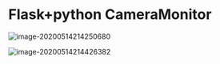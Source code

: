 # Flask+python CameraMonitor

![image-20200514214250680](https://gitee.com/github-25970295/blogImage/raw/master/img/image-20200514214250680.png)

![image-20200514214426382](https://gitee.com/github-25970295/blogImage/raw/master/img/image-20200514214426382.png)

